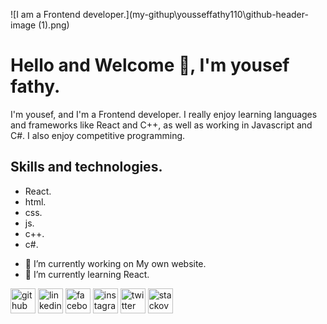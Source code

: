 ![I am a Frontend developer.](my-githup\yousseffathy110\github-header-image (1).png)

# Hello and Welcome 👋, I'm yousef fathy.

I'm yousef, and I'm a Frontend developer. I really enjoy learning languages and frameworks like React and C++, as well as working in Javascript and C#. I also enjoy competitive programming.

## Skills and technologies.

- React.
- html.
- css.
- js.
- c++.
- c#.

* 🔭 I’m currently working on My own website.
* 🌱 I’m currently learning React.

[<img src='https://cdn.jsdelivr.net/npm/simple-icons@3.0.1/icons/github.svg' alt='github' height='40'>](https://github.com/yousseffathy110) [<img src='https://cdn.jsdelivr.net/npm/simple-icons@3.0.1/icons/linkedin.svg' alt='linkedin' height='40'>](https://www.linkedin.com/in/youssef-fathy-6215b2232/) [<img src='https://cdn.jsdelivr.net/npm/simple-icons@3.0.1/icons/facebook.svg' alt='facebook' height='40'>](https://www.facebook.com/youssef.fathy.3994) [<img src='https://cdn.jsdelivr.net/npm/simple-icons@3.0.1/icons/instagram.svg' alt='instagram' height='40'>](https://www.instagram.com/yousse_fathy/) [<img src='https://cdn.jsdelivr.net/npm/simple-icons@3.0.1/icons/twitter.svg' alt='twitter' height='40'>](https://twitter.com/yousef52590383) [<img src='https://cdn.jsdelivr.net/npm/simple-icons@3.0.1/icons/stackoverflow.svg' alt='stackoverflow' height='40'>](https://stackoverflow.com/users/17093168/yousef-fathy)
